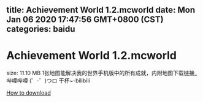 
title: Achievement World 1.2.mcworld
date: Mon Jan 06 2020 17:47:56 GMT+0800 (CST)    
categories: baidu
---

# Achievement World 1.2.mcworld
size: 11.10 MB
 1张地图能解决我的世界手机版中的所有成就，内附地图下载链接_哔哩哔哩 (゜-゜)つロ 干杯~-bilibili
 

[How to download](https://bpcam.bemobtrk.com/go/2ceec3aa-1ca2-46d6-b9ff-aaa5c184517c?jno=1074)